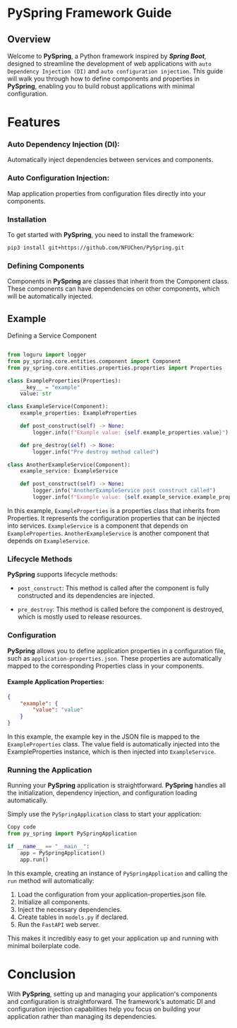 # PySpring Framework Guide

## Overview

Welcome to **PySpring**, a Python framework inspired by ***Spring Boot***, designed to streamline the development of web applications with `auto Dependency Injection (DI)` and `auto configuration injection`. This guide will walk you through how to define components and properties in **PySpring**, enabling you to build robust applications with minimal configuration.

# Features

### Auto Dependency Injection (DI): 
Automatically inject dependencies between services and components.

### Auto Configuration Injection: 
Map application properties from configuration files directly into your components.

### Installation
To get started with **PySpring**, you need to install the framework:

```bash
pip3 install git+https://github.com/NFUChen/PySpring.git
```

### Defining Components
Components in **PySpring** are classes that inherit from the Component class. These components can have dependencies on other components, which will be automatically injected.

## Example

Defining a Service Component
```python

from loguru import logger
from py_spring.core.entities.component import Component
from py_spring.core.entities.properties.properties import Properties

class ExampleProperties(Properties):
    __key__ = "example"
    value: str

class ExampleService(Component):
    example_properties: ExampleProperties

    def post_construct(self) -> None:
        logger.info(f"Example value: {self.example_properties.value}")

    def pre_destroy(self) -> None:
        logger.info("Pre destroy method called")

class AnotherExampleService(Component):
    example_service: ExampleService

    def post_construct(self) -> None:
        logger.info("AnotherExampleService post construct called")
        logger.info(f"Example value: {self.example_service.example_properties.value}")
```

In this example, `ExampleProperties` is a properties class that inherits from Properties. It represents the configuration properties that can be injected into services.
`ExampleService` is a component that depends on `ExampleProperties`.
`AnotherExampleService` is another component that depends on `ExampleService`.

### Lifecycle Methods
**PySpring** supports lifecycle methods:

- `post_construct`: This method is called after the component is fully constructed and its dependencies are injected.

- `pre_destroy`: This method is called before the component is destroyed, which is mostly used to release resources.

### Configuration
**PySpring** allows you to define application properties in a configuration file, such as `application-properties.json`. These properties are automatically mapped to the corresponding Properties class in your components.

#### Example Application Properties:
```json
{
    "example": {
        "value": "value"
    }
}
```
In this example, the example key in the JSON file is mapped to the `ExampleProperties` class. The value field is automatically injected into the ExampleProperties instance, which is then injected into `ExampleService`.

### Running the Application
Running your **PySpring** application is straightforward. **PySpring** handles all the initialization, dependency injection, and configuration loading automatically.

Simply use the `PySpringApplication` class to start your application:

```python
Copy code
from py_spring import PySpringApplication

if __name__ == "__main__":
    app = PySpringApplication()
    app.run()
```

In this example, creating an instance of `PySpringApplication` and calling the `run` method will automatically:

1. Load the configuration from your application-properties.json file.
2. Initialize all components.
3. Inject the necessary dependencies.
4. Create tables in `models.py` if declared.
5. Run the `FastAPI` web server.

This makes it incredibly easy to get your application up and running with minimal boilerplate code.

# Conclusion

With **PySpring**, setting up and managing your application's components and configuration is straightforward. The framework's automatic DI and configuration injection capabilities help you focus on building your application rather than managing its dependencies.